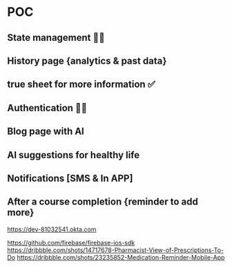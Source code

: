 # POC

## State management 🏃‍♂️
## History page {analytics & past data}
## true sheet for more information ✅
## Authentication 🏃‍♂️
## Blog page with AI 
## AI suggestions for healthy life 
## Notifications [SMS & In APP] 
## After a course completion {reminder to add more} 

https://dev-81032541.okta.com

https://github.com/firebase/firebase-ios-sdk
https://dribbble.com/shots/14717678-Pharmacist-View-of-Prescriptions-To-Do
https://dribbble.com/shots/23235852-Medication-Reminder-Mobile-App

